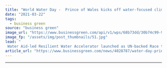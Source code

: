 ```yaml
---
title: "World Water Day -  Prince of Wales kicks off water-focused climate finance drive"
date: "2021-03-22"
tags: 
  - business green
source: "business green"
image_url: "https://www.businessgreen.com/api/v1/wps/68b73dd/30b74c99-93f4-42d7-a6ed-924afe1e28ea/5/COL1-228-WaterAid-Jordi-Ruiz-Cirera-185x114.jpg"
image_fp: "/assets/img/post_thumbnails/51.jpg"
lead: "
 Water Aid-led Resilient Water Accelerator launched as UN-backed Race to Zero campaign urges water utilities around the world to commit to net zero emissions ..."
article_url: "https://www.businessgreen.com/news/4028787/water-day-prince-wales-kicks-water-focused-climate-finance-drive"
---
```


---

